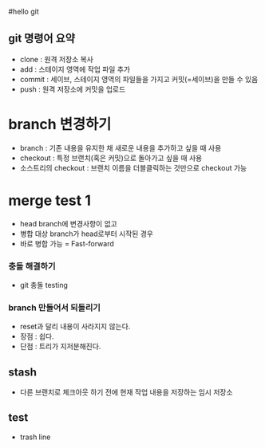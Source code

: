 #hello git

## git 명령어 요약

- clone : 원격 저장소 복사
- add : 스테이지 영역에 작업 파일 추가
- commit : 세이브, 스테이지 영역의 파일들을 가지고 커밋(=세이브)을 만들 수 있음
- push : 원격 저장소에 커밋을 업로드


# branch 변경하기

- branch : 기존 내용을 유지한 채 새로운 내용을 추가하고 싶을 때 사용
- checkout : 특정 브랜치(혹은 커밋)으로 돌아가고 싶을 때 사용
- 소스트리의 checkout : 브랜치 이름을 더블클릭하는 것만으로 checkout 가능


# merge test 1
- head branch에 변경사항이 없고
- 병합 대상 branch가 head로부터 시작된 경우
- 바로 병합 가능 = Fast-forward



### 충돌 해결하기
- git 충돌 testing

### branch 만들어서 되돌리기

- reset과 달리 내용이 사라지지 않는다.
- 장점 : 쉽다.
- 단점 : 트리가 지저분해진다.

## stash

- 다른 브랜치로 체크아웃 하기 전에 현재 작업 내용을 저장하는 임시 저장소

## test

- trash line
